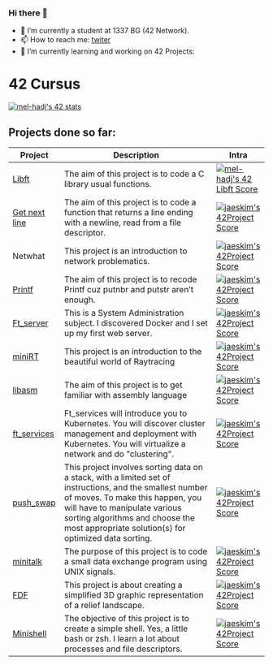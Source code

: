 ### Hi there 👋


- 🔭 I’m currently  a student at 1337 BG (42 Network).
- 📫 How to reach me: [twiter](https://twitter.com/hadjaoui_el)
- 🌱 I’m currently learning and working on 42 Projects: 
# 42 Cursus

[![mel-hadj's 42 stats](https://badge42.vercel.app/api/v2/cl35iulkn001609n1javelcnr/stats?cursusId=21&coalitionId=77)](https://github.com/JaeSeoKim/badge42)

## Projects done so far:

Project | Description | Intra
------- | ----------- | -----
[Libft](https://github.com/elhadjaoui/42-Cursus/tree/main/libft) | The aim of this project is to code a C library usual functions. | [![mel-hadj's 42 Libft Score](https://badge42.vercel.app/api/v2/cl35iulkn001609n1javelcnr/project/1602073)](https://github.com/JaeSeoKim/badge42)
[Get next line](https://github.com/elhadjaoui/42-Cursus/tree/main/get_next_line)| The aim of this project is to code a function that returns a line ending with a newline, read from a file descriptor. | [![jaeskim's 42Project Score](https://badge42.herokuapp.com/api/project/mel-hadj/get_next_line)](https://github.com/JaeSeoKim/badge42)
Netwhat | This project is an introduction to network problematics. | [![jaeskim's 42Project Score](https://badge42.herokuapp.com/api/project/mel-hadj/netwhat)](https://github.com/JaeSeoKim/badge42)
[Printf](https://github.com/elhadjaoui/42-Cursus/tree/main/ft_printf)|The aim of this project is to recode Printf cuz putnbr and putstr aren’t enough. | [![jaeskim's 42Project Score](https://badge42.herokuapp.com/api/project/mel-hadj/ft_printf)](https://github.com/JaeSeoKim/badge42)
[Ft_server](https://github.com/elhadjaoui/42-Cursus/tree/main/ft_server) | This is a System Administration subject. I discovered Docker and I  set up my first web server. | [![jaeskim's 42Project Score](https://badge42.herokuapp.com/api/project/mel-hadj/ft_server)](https://github.com/JaeSeoKim/badge42)
[miniRT](https://github.com/elhadjaoui/42-Cursus/tree/main/miniRT)| This project is an introduction to the beautiful world of Raytracing | [![jaeskim's 42Project Score](https://badge42.herokuapp.com/api/project/mel-hadj/miniRT)](https://github.com/JaeSeoKim/badge42)
[libasm](https://github.com/elhadjaoui/42-Cursus/tree/main/libasm)| The aim of this project is to get familiar with assembly language | [![jaeskim's 42Project Score](https://badge42.herokuapp.com/api/project/mel-hadj/libasm)](https://github.com/JaeSeoKim/badge42)
[ft_services](https://github.com/elhadjaoui/42-Cursus/tree/main/ft_services)|Ft_services will introduce you to Kubernetes. You will discover cluster management and deployment with Kubernetes. You will virtualize a network and do "clustering".| [![jaeskim's 42Project Score](https://badge42.herokuapp.com/api/project/mel-hadj/ft_services)](https://github.com/JaeSeoKim/badge42)
[push_swap](https://github.com/elhadjaoui/42-Cursus/tree/main/push_swap)| This project involves sorting data on a stack, with a limited set of instructions, and the smallest number of moves. To make this happen, you will have to manipulate various sorting algorithms and choose the most appropriate solution(s) for optimized data sorting. | [![jaeskim's 42Project Score](https://badge42.herokuapp.com/api/project/mel-hadj/push_swap)](https://github.com/JaeSeoKim/badge42)
[minitalk](https://github.com/elhadjaoui/42-Cursus/tree/main/minitalk)| The purpose of this project is to code a small data exchange program using UNIX signals. | [![jaeskim's 42Project Score](https://badge42.herokuapp.com/api/project/mel-hadj/minitalk)](https://github.com/JaeSeoKim/badge42)
[FDF](https://github.com/elhadjaoui/FDF)|  This project is about creating a simplified 3D graphic representation of a relief landscape. | [![jaeskim's 42Project Score](https://badge42.herokuapp.com/api/project/mel-hadj/FdF)](https://github.com/JaeSeoKim/badge42)
[Minishell](https://github.com/elhadjaoui/minishell)| The objective of this project is to create a simple shell. Yes, a little bash or zsh. I learn a lot about processes and file descriptors. | [![jaeskim's 42Project Score](https://badge42.herokuapp.com/api/project/mel-hadj/minishell)](https://github.com/JaeSeoKim/badge42)





<!----
- 👯 I’m looking to collaborate on ...
- 🤔 I’m looking for help with ...
- 💬 Ask me about ...
- 📫 How to reach me: ...
- 😄 Pronouns: ...
- ⚡ Fun fact: ...
-->

